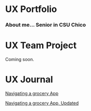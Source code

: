 # UX Portfolio

### About me... Senior in CSU Chico

# UX Team Project

Coming soon.

# UX Journal

[Navigating a grocery App](./j01/Journal.md)

[Navigating a grocery App, Updated](./j02/Journal.md)